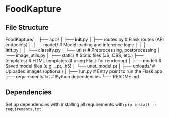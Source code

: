 # FoodKapture

## File Structure

FoodKapture/
│
├── app/
│   ├── __init__.py
│   ├── routes.py # Flask routes (API endpoints)
│   ├── model/ # Model loading and inference logic
│   │   ├── __init__.py
│   │   └── classify.py
│   └── utils/ # Preprocessing, postprocessing
│       └── image_utils.py
│
├── static/ # Static files (JS, CSS, etc.)
├── templates/ # HTML templates (if using Flask for rendering)
│
├── model/ # Saved model files (e.g., .pt, .h5)
│   └── unet_model.pt
│
├── uploads/ # Uploaded images (optional)
│
├── run.py # Entry point to run the Flask app
├── requirements.txt # Python dependencies
└── README.md

## Dependencies

Set up dependencies with installing all requirements with
`pip install -r requirements.txt`